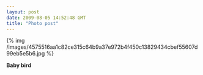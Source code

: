 ```yaml
---
layout: post
date: 2009-08-05 14:52:48 GMT
title: "Photo post"
---
```

{% img /images/4575516aa1c82ce315c64b9a37e972b4f450c13829434cbef55607d99eb5e5b6.jpg %}

<b>Baby bird</b>